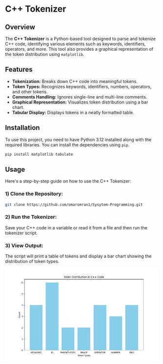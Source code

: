 # C++ Tokenizer

## Overview
The **C++ Tokenizer** is a Python-based tool designed to parse and tokenize C++ code, identifying various elements such as keywords, identifiers, operators, and more. This tool also provides a graphical representation of the token distribution using `matplotlib`.

## Features
- **Tokenization:** Breaks down C++ code into meaningful tokens.
- **Token Types:** Recognizes keywords, identifiers, numbers, operators, and other tokens.
- **Comments Handling:** Ignores single-line and multi-line comments.
- **Graphical Representation:** Visualizes token distribution using a bar chart.
- **Tabular Display:** Displays tokens in a neatly formatted table.

## Installation
To use this project, you need to have Python 3.12 installed along with the required libraries. You can install the dependencies using `pip`.

```sh
pip install matplotlib tabulate

```

## Usage
Here's a step-by-step guide on how to use the C++ Tokenizer:
### 1) Clone the Repository:
```sh
git clone https://github.com/omaromran1/Sysytem-Programming.git
```

### 2) Run the Tokenizer:
Save your C++ code in a variable or read it from a file and then run the tokenizer script.

### 3)  View Output:
The script will print a table of tokens and display a bar chart showing the distribution of token types.

![Token Distribution](img/Bars.png)

